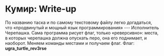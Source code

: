 # Кумир: Write-up
По названию таска и по самому текстовому файлу легко догадаться, что «продвинутый и
мощный язык программирования» --- Исполнитель Черепашка. Сама программа рисует флаг,
только «реверсивно»: места, в которых черепашка должна опускать перо, она его поднимает,
и наоборот. Меняем команды местами и получаем флаг.
Флаг: **ugra_turtle_rev3rse**
